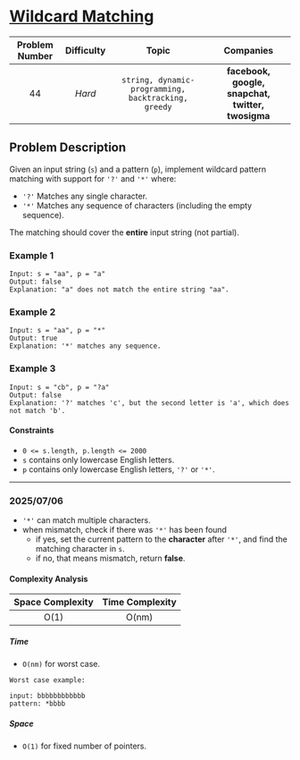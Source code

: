 # [Wildcard Matching](https://leetcode.com/problems/wildcard-matching/)

| Problem Number | Difficulty | Topic | Companies |
| :--: | :--: |:--:|:--:|
| 44  | *Hard*  | `string, dynamic-programming, backtracking, greedy` | **facebook, google, snapchat, twitter, twosigma** |

## Problem Description

Given an input string (`s`) and a pattern (`p`), implement wildcard pattern matching with support for `'?'` and `'*'` where:

- `'?'` Matches any single character.
- `'*'` Matches any sequence of characters (including the empty sequence).
  
The matching should cover the **entire** input string (not partial).

### Example 1

```text
Input: s = "aa", p = "a"
Output: false
Explanation: "a" does not match the entire string "aa".
```

### Example 2

```text
Input: s = "aa", p = "*"
Output: true
Explanation: '*' matches any sequence.
```

### Example 3

```text
Input: s = "cb", p = "?a"
Output: false
Explanation: '?' matches 'c', but the second letter is 'a', which does not match 'b'.
```

#### Constraints

- `0 <= s.length, p.length <= 2000`
- `s` contains only lowercase English letters.
- `p` contains only lowercase English letters, `'?'` or `'*'`.

---

### 2025/07/06

- `'*'` can match multiple characters.
- when mismatch, check if there was `'*'` has been found
  - if yes, set the current pattern to the **character** after `'*'`, and find the matching character in `s`.
  - if no, that means mismatch, return **false**.

#### Complexity Analysis

| Space Complexity | Time Complexity |
| :--: | :--: |
| O(1)  | O(nm)|

##### Time

- `O(nm)` for worst case.

``` text
Worst case example:

input: bbbbbbbbbbbb
pattern: *bbbb
```

##### Space

- `O(1)` for fixed number of pointers.
